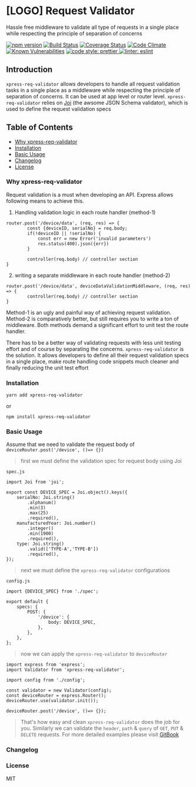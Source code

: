 # [LOGO] Request Validator

Hassle free middleware to validate all type of requests in a single place while respecting the principle of separation of concerns

[![npm version](https://img.shields.io/badge/npm-v1.0.0-red.svg)](https://www.npmjs.com/package/xpress-req-validator)
[![Build Status](https://travis-ci.org/IamThilina/xpress-req-validator.svg?branch=master)](https://travis-ci.org/IamThilina/xpress-req-validator)
[![Coverage Status](https://coveralls.io/repos/github/IamThilina/xpress-req-validator/badge.svg?branch=master)](https://coveralls.io/github/IamThilina/xpress-req-validator?branch=master)
[![Code Climate](https://codeclimate.com/github/IamThilina/xpress-req-validator/badges/gpa.svg)](https://codeclimate.com/github/IamThilina/xpress-req-validator)
[![Known Vulnerabilities](https://snyk.io/test/github/IamThilina/xpress-req-validator/badge.svg?targetFile=package.json)](https://snyk.io/test/github/IamThilina/xpress-req-validator?targetFile=package.json)
<a href="#badge">
<img alt="code style: prettier" src="https://img.shields.io/badge/code_style-prettier-ff69b4.svg?style=flat-square">
</a>
<a href="#badge">
<img alt="linter: eslint" src="https://img.shields.io/badge/linter-eslint-9cf.svg">
</a>
## Introduction

`xpress-req-validator` allows developers to handle all request validation tasks in a single place as a middleware while respecting the principle of separation of concerns.
It can be used at app level or router level.
`xpress-req-validator` relies on [Joi](https://github.com/hapijs/joi) (the awsome JSON Schema validator), which is used to define the request validation specs

## Table of Contents

-   [Why xpress-req-validator](#why-xpress-req-validator)
-   [Installation](#installation)
-   [Basic Usage](#basic-usage)
-   [Changelog](#changelog)
-   [License](#license)

### Why xpress-req-validator

Request validation is a must when developing an API. Express allows following means to achieve this.

1. Handling validation logic in each route handler (method-1)

```node
router.post('/device/data', (req, res) => {
        const {deviceID, serialNo} = req.body;
        if(!deviceID || !serialNo) {
            const err = new Error('invalid parameters')
            res.status(400).json({err})
        }

        controller(req.body) // controller section
}
```

2. writing a separate middleware in each route handler (method-2)

```node
router.post('/device/data', deviceDataValidationMiddleware, (req, res) => {
        controller(req.body) // controller section
}
```

Method-1 is an ugly and painful way of achieving request validation. Method-2 is comparatively better, but still requires you to write a ton of middleware.
Both methods demand a significant effort to unit test the route handler.

There has to be a better way of validating requests with less unit testing effort and of course by separating the concerns. `xpress-req-validator` is the solution.
It allows developers to define all their request validation specs in a single place, make route handling code snippets much cleaner and finally reducing the unit test effort

### Installation

```node
yarn add xpress-req-validator
```

or

```node
npm install xpress-req-validator
```

### Basic Usage

Assume that we need to validate the request body of `deviceRouter.post('/device', ()=> {})`

> first we must define the validation spec for request body using Joi

`spec.js`
```node
import Joi from 'joi';

export const DEVICE_SPEC = Joi.object().keys({
    serialNo: Joi.string()
        .alphanum()
        .min(3)
        .max(25)
        .required(),
    manufacturedYear: Joi.number()
        .integer()
        .min(1900)
        .required(),
    type: Joi.string()
        .valid(['TYPE-A','TYPE-B'])
        .required(),
});
```

> next we must define the `xpress-req-validator` configurations

`config.js`
```node
import {DEVICE_SPEC} from './spec';

export default {
    specs: {
        POST: {
            '/device': {
                body: DEVICE_SPEC,
            },
        },
    },
};
```

> now we can apply the `xpress-req-validator` to `deviceRouter`
```node
import express from 'express';
import Validator from 'xpress-req-validator';

import config from './config';

const validator = new Validator(config);
const deviceRouter = express.Router();
deviceRouter.use(validator.init());

deviceRouter.post('/device', ()=> {});
```

> That's how easy and clean `xpress-req-validator` does the job for you. Similarly we can validate the `header`, `path` & `query`
of `GET`, `PUT` & `DELETE` requests. For more detailed examples please visit [GitBook](https://www.gitbook.com/)

### Changelog

### License
MIT
